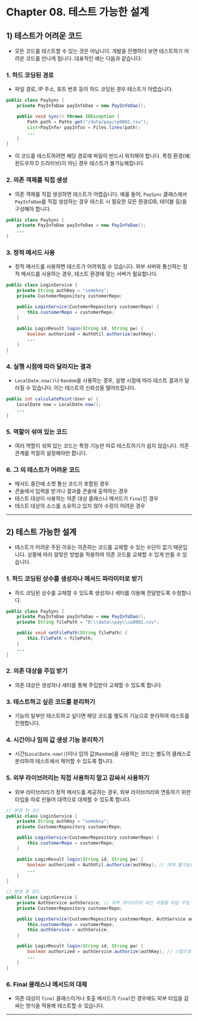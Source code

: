 # Chapter 08. 테스트 가능한 설계

## 1) 테스트가 어려운 코드

- 모든 코드를 테스트할 수 있는 것은 아닙니다. 개발을 진행하다 보면 테스트하기 어려운 코드를 만나게 됩니다. 대표적인 예는 다음과 같습니다:

### 1. 하드 코딩된 경로

- 파일 경로, IP 주소, 포트 번호 등이 하드 코딩된 경우 테스트가 어렵습니다.

```java
public class PaySync {
    private PayInfoDao payInfoDao = new PayInfoDao();

    public void sync() throws IOException {
        Path path = Paths.get("/data/pay/cp0001.csv");
        List<PayInfo> payInfos = Files.lines(path);
        ...
    }
}
```

- 이 코드를 테스트하려면 해당 경로에 파일이 반드시 위치해야 합니다. 특정 환경(예: 윈도우의 D 드라이브)이 아닌 경우 테스트가 불가능해집니다.

### 2. 의존 객체를 직접 생성

- 의존 객체를 직접 생성하면 테스트가 어렵습니다. 예를 들어, `PaySync` 클래스에서 `PayInfoDao`를 직접 생성하는 경우 테스트 시 필요한 모든 환경(DB, 테이블 등)을 구성해야 합니다.

```java
public class PaySync {
    private PayInfoDao payInfoDao = new PayInfoDao();
    ...
}
```

### 3. 정적 메서드 사용

- 정적 메서드를 사용하면 테스트가 어려워질 수 있습니다. 외부 서버와 통신하는 정적 메서드를 사용하는 경우, 테스트 환경에 맞는 서버가 필요합니다.

```java
public class LoginService {
    private String authKey = "somekey";
    private CustomerRepository customerRepo;

    public LoginService(CustomerRepository customerRepo) {
        this.customerRepo = customerRepo;
    }

    public LoginResult login(String id, String pw) {
        boolean authorized = AuthUtil.authorize(authKey);
        ...
    }
}
```

### 4. 실행 시점에 따라 달라지는 결과

- `LocalDate.now()`나 `Random`을 사용하는 경우, 실행 시점에 따라 테스트 결과가 달라질 수 있습니다. 이는 테스트의 신뢰성을 떨어뜨립니다.

```java
public int calculatePoint(User u) {
    LocalDate now = LocalDate.now();
    ...
}
```

### 5. 역할이 섞여 있는 코드

- 여러 역할이 섞여 있는 코드는 특정 기능만 따로 테스트하기가 쉽지 않습니다. 의존 관계를 적절히 설정해야만 합니다.

### 6. 그 외 테스트가 어려운 코드

- 메서드 중간에 소켓 통신 코드가 포함된 경우
- 콘솔에서 입력을 받거나 결과를 콘솔에 출력하는 경우
- 테스트 대상이 사용하는 의존 대상 클래스나 메서드가 `final`인 경우
- 테스트 대상의 소스를 소유하고 있지 않아 수정이 어려운 경우

---

## 2) 테스트 가능한 설계

- 테스트가 어려운 주된 이유는 의존하는 코드를 교체할 수 있는 수단이 없기 때문입니다. 상황에 따라 알맞은 방법을 적용하여 의존 코드를 교체할 수 있게 만들 수 있습니다.

### 1. 하드 코딩된 상수를 생성자나 메서드 파라미터로 받기

- 하드 코딩된 상수를 교체할 수 있도록 생성자나 세터를 이용해 전달받도록 수정합니다.

```java
public class PaySync {
    private PayInfoDao payInfoDao = new PayInfoDao();
    private String filePath = "D:\\data\\pay\\cp0001.csv";

    public void setFilePath(String filePath) {
        this.filePath = filePath;
    }
    ...
}
```

### 2. 의존 대상을 주입 받기

- 의존 대상은 생성자나 세터를 통해 주입받아 교체할 수 있도록 합니다.

### 3. 테스트하고 싶은 코드를 분리하기

- 기능의 일부만 테스트하고 싶다면 해당 코드를 별도의 기능으로 분리하여 테스트를 진행합니다.

### 4. 시간이나 임의 값 생성 기능 분리하기

- 시간(`LocalDate.now()`)이나 임의 값(`Random`)을 사용하는 코드는 별도의 클래스로 분리하여 테스트에서 제어할 수 있도록 합니다.

### 5. 외부 라이브러리는 직접 사용하지 말고 감싸서 사용하기

- 외부 라이브러리가 정적 메서드를 제공하는 경우, 외부 라이브러리와 연동하기 위한 타입을 따로 만들어 대역으로 대체할 수 있도록 합니다.

```java
// 변경 전 코드
public class LoginService {
    private String authKey = "somekey";
    private CustomerRepository customerRepo;

    public LoginService(CustomerRepository customerRepo) {
        this.customerRepo = customerRepo;
    }

    public LoginResult login(String id, String pw) {
        boolean authorized = AuthUtil.authorize(authKey); // 대체 불가능한 외부 라이브러리
        ...
    }
}

// 변경 후 코드
public class LoginService {
    private AuthService authService; // 외부 라이브러리 대신 사용할 타입 주입
    private CustomerRepository customerRepo;

    public LoginService(CustomerRepository customerRepo, AuthService authService) {
        this.customerRepo = customerRepo;
        this.authService = authService;
    }

    public LoginResult login(String id, String pw) {
        boolean authorized = authService.authorize(authKey); // 스텁으로 대체 가능
        ...
    }
}
```

### 6. Final 클래스나 메서드의 대체

- 의존 대상이 `final` 클래스이거나 호출 메서드가 `final`인 경우에도 외부 타입을 감싸는 방식을 적용해 테스트할 수 있습니다.

---

